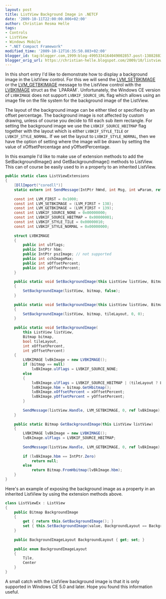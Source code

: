 ```yaml
---
layout: post
title: ListView Background Image in .NETCF
date: '2009-10-11T22:00:00.006+02:00'
author: Christian Resma Helle
tags:
- Controls
- ListView
- Windows Mobile
- ".NET Compact Framework"
modified_time: '2009-10-12T16:35:50.803+02:00'
blogger_id: tag:blogger.com,1999:blog-4995334164049002857.post-138828835341635689
blogger_orig_url: https://christian-helle.blogspot.com/2009/10/listview-background-image.html
---
```


In this short entry I'd like to demonstrate how to display a background image in the ListView control. For this we will send the [LVM_SETBKIMAGE](https://learn.microsoft.com/en-us/previous-versions/windows/embedded/aa453514(v=msdn.10)?WT.mc_id=DT-MVP-5004822) or the [LVM_GETBKIMAGE](https://learn.microsoft.com/en-us/previous-versions/windows/embedded/aa453498(v=msdn.10)?WT.mc_id=DT-MVP-5004822) message to the ListView control with the [LVBKIMAGE](https://learn.microsoft.com/en-us/previous-versions/windows/embedded/aa453422(v=msdn.10)?WT.mc_id=DT-MVP-5004822) struct as the `LPARAM`. Unfortunately, the Windows CE version of `LVBKIMAGE` does not support `LVBKIF_SOURCE_URL` flag which allows using an image file on the file system for the background image of the ListView.  
  
The layout of the background image can be either tiled or specified by an offset percentage. The background image is not affected by custom drawing, unless of course you decide to fill each sub item rectangle. For setting the background image we use the `LVBKIF_SOURCE_HBITMAP` flag together with the layout which is either `LVBKIF_STYLE_TILE` or `LVBKIF_STYLE_NORMAL`. If we set the layout to `LVBKIF_STYLE_NORMAL`, then we have the option of setting where the image will be drawn by setting the value of xOffsetPercentage and yOffsetPercentage.  
  
In this example I'd like to make use of extension methods to add the SetBackgroundImage() and GetBackgroundImage() methods to ListView. This can of course be easily used to in a property to an inherited ListView. 

```csharp
public static class ListViewExtensions
{
    [DllImport("coredll")]
    static extern int SendMessage(IntPtr hWnd, int Msg, int wParam, ref LVBKIMAGE lParam);
 
    const int LVM_FIRST = 0x1000;
    const int LVM_SETBKIMAGE = (LVM_FIRST + 138);
    const int LVM_GETBKIMAGE = (LVM_FIRST + 139);
    const int LVBKIF_SOURCE_NONE = 0x00000000;
    const int LVBKIF_SOURCE_HBITMAP = 0x00000001;
    const int LVBKIF_STYLE_TILE = 0x00000010;
    const int LVBKIF_STYLE_NORMAL = 0x00000000;
 
    struct LVBKIMAGE
    {
        public int ulFlags;
        public IntPtr hbm;
        public IntPtr pszImage; // not supported
        public int cchImageMax;
        public int xOffsetPercent;
        public int yOffsetPercent;
    }
 
    public static void SetBackgroundImage(this ListView listView, Bitmap bitmap)
    {
        SetBackgroundImage(listView, bitmap, false);
    }
 
    public static void SetBackgroundImage(this ListView listView, Bitmap bitmap, bool tileLayout)
    {
        SetBackgroundImage(listView, bitmap, tileLayout, 0, 0);
    }
 
    public static void SetBackgroundImage(
        this ListView listView,
        Bitmap bitmap,
        bool tileLayout,
        int xOffsetPercent,
        int yOffsetPercent)
    {
        LVBKIMAGE lvBkImage = new LVBKIMAGE();
        if (bitmap == null)
            lvBkImage.ulFlags = LVBKIF_SOURCE_NONE;
        else
        {
            lvBkImage.ulFlags = LVBKIF_SOURCE_HBITMAP | (tileLayout ? LVBKIF_STYLE_TILE : LVBKIF_STYLE_NORMAL);
            lvBkImage.hbm = bitmap.GetHbitmap();
            lvBkImage.xOffsetPercent = xOffsetPercent;
            lvBkImage.yOffsetPercent = yOffsetPercent;
        }
 
        SendMessage(listView.Handle, LVM_SETBKIMAGE, 0, ref lvBkImage);
    }
 
    public static Bitmap GetBackgroundImage(this ListView listView)
    {
        LVBKIMAGE lvBkImage = new LVBKIMAGE();
        lvBkImage.ulFlags = LVBKIF_SOURCE_HBITMAP;
 
        SendMessage(listView.Handle, LVM_GETBKIMAGE, 0, ref lvBkImage);
 
        if (lvBkImage.hbm == IntPtr.Zero)
            return null;
        else
            return Bitmap.FromHbitmap(lvBkImage.hbm);
    }
}
```

Here's an example of exposing the background image as a property in an inherited ListView by using the extension methods above.

```csharp
class ListViewEx : ListView
{
    public Bitmap BackgroundImage
    {
        get { return this.GetBackgroundImage(); }
        set { this.SetBackgroundImage(value, BackgroundLayout == BackgroundImageLayout.Tile); }
    }
 
    public BackgroundImageLayout BackgroundLayout { get; set; }
 
    public enum BackgroundImageLayout
    {
        Tile,
        Center
    }
}
```

A small catch with the ListView background image is that it is only supported in Windows CE 5.0 and later. Hope you found this information useful.